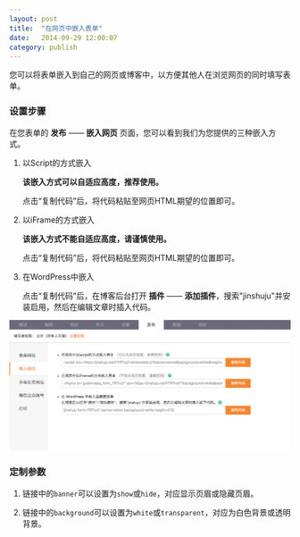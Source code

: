 ```yaml
---
layout: post
title:  "在网页中嵌入表单"
date:   2014-09-29 12:00:07
category: publish
---
```


您可以将表单嵌入到自己的网页或博客中，以方便其他人在浏览网页的同时填写表单。

### 设置步骤

在您表单的 **发布** —— **嵌入网页** 页面，您可以看到我们为您提供的三种嵌入方式。

1. 以Script的方式嵌入

	**该嵌入方式可以自适应高度，推荐使用。**

	点击“复制代码”后，将代码粘贴至网页HTML期望的位置即可。  

2. 以iFrame的方式嵌入

	**该嵌入方式不能自适应高度，请谨慎使用。**

	点击“复制代码”后，将代码粘贴至网页HTML期望的位置即可。  

3. 在WordPress中嵌入

	点击“复制代码”后，在博客后台打开 **插件** —— **添加插件**，搜索"jinshuju"并安装启用，然后在编辑文章时插入代码。  	

![](/images/embedded-index.png)

### 定制参数

1. 链接中的`banner`可以设置为`show`或`hide`，对应显示页眉或隐藏页眉。	

2. 链接中的`background`可以设置为`white`或`transparent`，对应为白色背景或透明背景。
